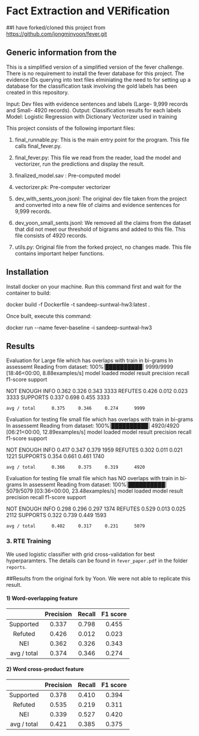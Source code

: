 # Fact Extraction and VERification
  ##I have forked/cloned this project from https://github.com/jongminyoon/fever.git

## Generic information from the   

This is a simplified version of a simplified version of the fever challenge.
There is no requirement to install the fever database for this project.
The evidence IDs querying into text files elminiating the need to for setting up a database for the classification task involving the gold labels has been created in this repository.


Input: Dev files with evidence sentences and labels (Large- 9,999 records and Small- 4920 records).
Output: Classification results for each labels
Model: Logistic Regression with Dictionary Vectorizer used in training

This project consists of the following important files:

1) final_runnable.py: This is the main entry point for the program. This file calls final_fever.py.

2) final_fever.py: This file we read from the reader, load the model and vectorizer, run the predictions and display the result.

3) finalized_model.sav : Pre-computed model

4) vectorizer.pk: Pre-computer vectorizer

5) dev_with_sents_yoon.jsonl: The original dev file taken from the project and converted into a new file of claims and evidence sentences for 9,999 records.

6) dev_yoon_small_sents.jsonl: We removed all the claims from the dataset that did not meet our threshold of bigrams and added to this file. This file consists of 4920 records.

7) utils.py: Original file from the forked project, no changes made. This file contains important helper functions.



## Installation


Install docker on your machine. 
Run this command first and wait for the container to build: 

docker build -f Dockerfile -t sandeep-suntwal-hw3:latest .

Once built, execute this command:

docker run --name fever-baseline -i sandeep-suntwal-hw3

## Results

Evaluation for Large file which has overlaps with train in bi-grams
In assessemt
Reading from dataset: 100%|██████████| 9999/9999 [18:46<00:00,  8.88examples/s]
model loaded
model result
                 precision    recall  f1-score   support

NOT ENOUGH INFO      0.362     0.326     0.343      3333
        REFUTES      0.426     0.012     0.023      3333
       SUPPORTS      0.337     0.698     0.455      3333

    avg / total      0.375     0.346     0.274      9999

Evaluation for testing file small file which has overlaps with train in bi-grams
In assessemt
Reading from dataset: 100%|██████████| 4920/4920 [06:21<00:00, 12.89examples/s]
model loaded
model result
                 precision    recall  f1-score   support

NOT ENOUGH INFO      0.417     0.347     0.379      1959
        REFUTES      0.302     0.011     0.021      1221
       SUPPORTS      0.354     0.661     0.461      1740

    avg / total      0.366     0.375     0.319      4920


Evaluation for testing file small file which has NO overlaps with train in bi-grams
In assessemt
Reading from dataset: 100%|██████████| 5079/5079 [03:36<00:00, 23.48examples/s]
model loaded
model result
                 precision    recall  f1-score   support

NOT ENOUGH INFO      0.298     0.296     0.297      1374
        REFUTES      0.529     0.013     0.025      2112
       SUPPORTS      0.322     0.739     0.449      1593

    avg / total      0.402     0.317     0.231      5079


### 3. RTE Training
We used logistic classifier with grid cross-validation for best hyperparamters. The details can be found in `fever_paper.pdf` in the folder `reports`.

##Results from the original fork by Yoon. We were not able to replicate this result. 

#### 1) Word-overlapping feature

|               | Precision | Recall | F1 score |
|:-------------:|:---------:|:------:|:--------:|
| Supported     | 0.337     | 0.798  | 0.455    |
| Refuted       | 0.426     | 0.012  | 0.023    |
| NEI           | 0.362     | 0.326  | 0.343    |
| avg / total   | 0.374     | 0.346  | 0.274    |

#### 2) Word cross-product feature

|               | Precision | Recall | F1 score |
|:-------------:|:---------:|:------:|:--------:|
| Supported     | 0.378     | 0.410  | 0.394    |
| Refuted       | 0.535     | 0.219  | 0.311    |
| NEI           | 0.339     | 0.527  | 0.420    |
| avg / total   | 0.421     | 0.385  | 0.375    |





          
